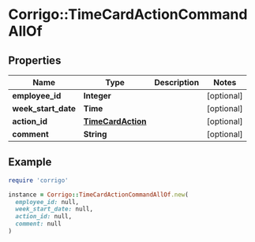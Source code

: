 # Corrigo::TimeCardActionCommandAllOf

## Properties

| Name | Type | Description | Notes |
| ---- | ---- | ----------- | ----- |
| **employee_id** | **Integer** |  | [optional] |
| **week_start_date** | **Time** |  | [optional] |
| **action_id** | [**TimeCardAction**](TimeCardAction.md) |  | [optional] |
| **comment** | **String** |  | [optional] |

## Example

```ruby
require 'corrigo'

instance = Corrigo::TimeCardActionCommandAllOf.new(
  employee_id: null,
  week_start_date: null,
  action_id: null,
  comment: null
)
```

